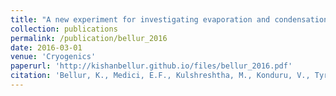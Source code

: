 ```yaml
---
title: "A new experiment for investigating evaporation and condensation of cryogenic propellants"
collection: publications
permalink: /publication/bellur_2016
date: 2016-03-01
venue: 'Cryogenics'
paperurl: 'http://kishanbellur.github.io/files/bellur_2016.pdf'
citation: 'Bellur, K., Medici, E.F., Kulshreshtha, M., Konduru, V., Tyrewala, D., Tamilarasan, A., McQuillen, J., Leao, J.B., Hussey, D.S., Jacobson, D.L., Scherschligt, J., Hermanson, J., Choi, C.K., Allen, J.S., 2016. A new experiment for investigating evaporation and condensation of cryogenic propellants. Cryogenics, 74, pp.131-137.'
---
```


